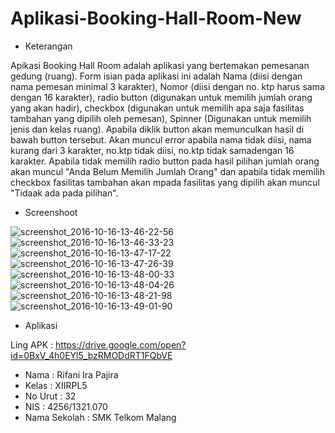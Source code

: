 # Aplikasi-Booking-Hall-Room-New

- Keterangan

Apikasi Booking Hall Room adalah aplikasi yang bertemakan pemesanan gedung (ruang). Form isian pada aplikasi ini adalah Nama (diisi dengan nama pemesan minimal 3 karakter), Nomor (diisi dengan no. ktp harus sama dengan 16 karakter), radio button (digunakan untuk memilih jumlah orang yang akan hadir), checkbox (digunakan untuk memilih apa saja fasilitas tambahan yang dipilih oleh pemesan), Spinner (Digunakan untuk memilih jenis dan kelas ruang). Apabila diklik button akan memunculkan hasil di bawah button tersebut. Akan muncul error apabila nama tidak diisi, nama kurang dari 3 karakter, no.ktp tidak diisi, no.ktp tidak samadengan 16 karakter. Apabila tidak memilih radio button pada hasil pilihan jumlah orang akan muncul "Anda Belum Memilih Jumlah Orang" dan apabila tidak memilih checkbox fasilitas tambahan akan mpada fasilitas yang dipilih akan muncul "Tidaak ada pada pilihan".

- Screenshoot

![screenshot_2016-10-16-13-46-22-56](https://cloud.githubusercontent.com/assets/22499352/19415901/ffc68cdc-93a9-11e6-8ac9-6a29ee759589.png)
![screenshot_2016-10-16-13-46-33-23](https://cloud.githubusercontent.com/assets/22499352/19415903/ffd14e56-93a9-11e6-944c-ac784e270344.png)
![screenshot_2016-10-16-13-47-17-22](https://cloud.githubusercontent.com/assets/22499352/19415902/ffd0ccba-93a9-11e6-8634-900cb5e5e1f1.png)
![screenshot_2016-10-16-13-47-26-39](https://cloud.githubusercontent.com/assets/22499352/19415904/ffd5f640-93a9-11e6-9b1b-c10cdf197943.png)
![screenshot_2016-10-16-13-48-00-33](https://cloud.githubusercontent.com/assets/22499352/19415905/ffda10b8-93a9-11e6-9f3f-7db36538089e.png)
![screenshot_2016-10-16-13-48-04-26](https://cloud.githubusercontent.com/assets/22499352/19415906/ffdf38ea-93a9-11e6-9cf6-0d8d9e01891a.png)
![screenshot_2016-10-16-13-48-21-98](https://cloud.githubusercontent.com/assets/22499352/19415908/005ef0b2-93aa-11e6-9dc0-c5c759f35f41.png)
![screenshot_2016-10-16-13-49-01-90](https://cloud.githubusercontent.com/assets/22499352/19415909/0063dc8a-93aa-11e6-9b26-36fac9a9c6a5.png)

- Aplikasi

Ling APK : https://drive.google.com/open?id=0BxV_4h0EYl5_bzRMODdRT1FQbVE

* Nama : Rifani Ira Pajira
* Kelas : XIIRPL5
* No Urut : 32
* NIS : 4256/1321.070
* Nama Sekolah : SMK Telkom Malang
